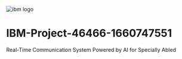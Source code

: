![ibm logo](https://user-images.githubusercontent.com/115576572/196229016-e13b9825-dc49-4dcc-b76f-ced72557d9f5.png)
                              
# IBM-Project-46466-1660747551
Real-Time Communication System Powered by AI for Specially Abled
